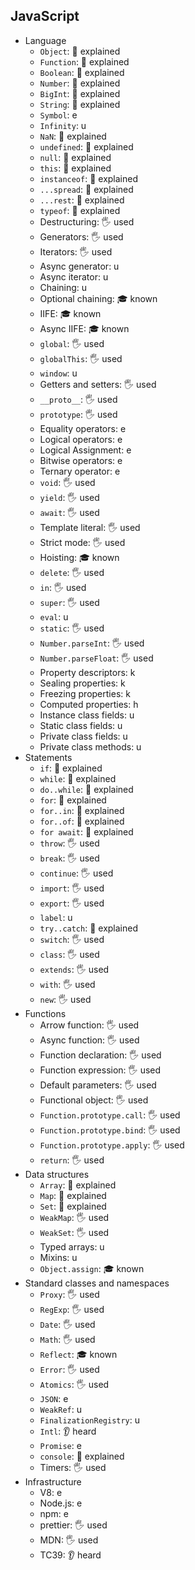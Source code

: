 ## JavaScript

- Language
  - `Object`: 🙋 explained
  - `Function`: 🙋 explained
  - `Boolean`: 🙋 explained
  - `Number`: 🙋 explained
  - `BigInt`: 🙋 explained
  - `String`: 🙋 explained
  - `Symbol`: e
  - `Infinity`: u
  - `NaN`: 🙋 explained
  - `undefined`: 🙋 explained
  - `null`: 🙋 explained
  - `this`: 🙋 explained
  - `instanceof`: 🙋 explained
  - `...spread`: 🙋 explained
  - `...rest`: 🙋 explained
  - `typeof`: 🙋 explained
  - Destructuring: 🖐️ used
  - Generators: 🖐️ used
  - Iterators: 🖐️ used
  - Async generator: u
  - Async iterator: u
  - Chaining: u
  - Optional chaining: 🎓 known
  - IIFE: 🎓 known
  - Async IIFE: 🎓 known
  - `global`: 🖐️ used
  - `globalThis`: 🖐️ used
  - `window`: u
  - Getters and setters: 🖐️ used
  - `__proto__`: 🖐️ used
  - `prototype`: 🖐️ used
  - Equality operators: e
  - Logical operators: e
  - Logical Assignment: e
  - Bitwise operators: e
  - Ternary operator: e
  - `void`: 🖐️ used
  - `yield`: 🖐️ used
  - `await`: 🖐️ used
  - Template literal: 🖐️ used
  - Strict mode: 🖐️ used
  - Hoisting: 🎓 known
  - `delete`: 🖐️ used
  - `in`: 🖐️ used
  - `super`: 🖐️ used
  - `eval`: u
  - `static`: 🖐️ used
  - `Number.parseInt`: 🖐️ used
  - `Number.parseFloat`: 🖐️ used
  - Property descriptors: k
  - Sealing properties: k
  - Freezing properties: k
  - Computed properties: h
  - Instance class fields: u
  - Static class fields: u
  - Private class fields: u
  - Private class methods: u
- Statements
  - `if`: 🙋 explained
  - `while`: 🙋 explained
  - `do..while`: 🙋 explained
  - `for`: 🙋 explained
  - `for..in`: 🙋 explained
  - `for..of`: 🙋 explained
  - `for await`: 🙋 explained
  - `throw`: 🖐️ used
  - `break`: 🖐️ used
  - `continue`: 🖐️ used
  - `import`: 🖐️ used
  - `export`: 🖐️ used
  - `label`: u
  - `try..catch`: 🙋 explained
  - `switch`: 🖐️ used
  - `class`: 🖐️ used
  - `extends`: 🖐️ used
  - `with`: 🖐️ used
  - `new`: 🖐️ used
- Functions
  - Arrow function: 🖐️ used
  - Async function: 🖐️ used
  - Function declaration: 🖐️ used
  - Function expression: 🖐️ used
  - Default parameters: 🖐️ used
  - Functional object: 🖐️ used
  - `Function.prototype.call`: 🖐️ used
  - `Function.prototype.bind`: 🖐️ used
  - `Function.prototype.apply`: 🖐️ used
  - `return`: 🖐️ used
- Data structures
  - `Array`: 🙋 explained
  - `Map`: 🙋 explained
  - `Set`: 🙋 explained
  - `WeakMap`: 🖐️ used
  - `WeakSet`: 🖐️ used
  - Typed arrays: u
  - Mixins: u
  - `Object.assign`: 🎓 known
- Standard classes and namespaces
  - `Proxy`: 🖐️ used
  - `RegExp`: 🖐️ used
  - `Date`: 🖐️ used
  - `Math`: 🖐️ used
  - `Reflect`: 🎓 known
  - `Error`: 🖐️ used
  - `Atomics`: 🖐️ used
  - `JSON`: e
  - `WeakRef`: u
  - `FinalizationRegistry`: u
  - `Intl`: 👂 heard
  - `Promise`: e
  - `console`: 🙋 explained
  - Timers: 🖐️ used
- Infrastructure
  - V8: e
  - Node.js: e
  - npm: e
  - prettier: 🖐️ used
  - MDN: 🖐️ used
  - TC39: 👂 heard
